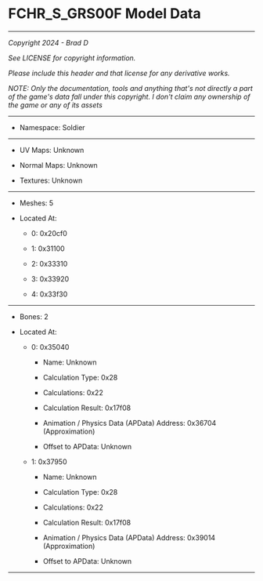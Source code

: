 # FCHR_S_GRS00F Model Data

---

*Copyright 2024 - Brad D*

*See LICENSE for copyright information.*

*Please include this header and that license for any derivative works.*

*NOTE: Only the documentation, tools and anything that's not directly a part of the game's data fall under this copyright. I don't claim any ownership of the game or any of its assets*

---

* Namespace: Soldier

---

* UV Maps: Unknown

* Normal Maps: Unknown

* Textures: Unknown

---

* Meshes: 5

* Located At:

  * 0: 0x20cf0

  * 1: 0x31100

  * 2: 0x33310

  * 3: 0x33920

  * 4: 0x33f30

---

* Bones: 2

* Located At:

  * 0: 0x35040

    * Name: Unknown

    * Calculation Type: 0x28

    * Calculations: 0x22

    * Calculation Result: 0x17f08

    * Animation / Physics Data (APData) Address: 0x36704 (Approximation)

    * Offset to APData: Unknown

  * 1: 0x37950

    * Name: Unknown

    * Calculation Type: 0x28

    * Calculations: 0x22

    * Calculation Result: 0x17f08

    * Animation / Physics Data (APData) Address: 0x39014 (Approximation)

    * Offset to APData: Unknown

---

